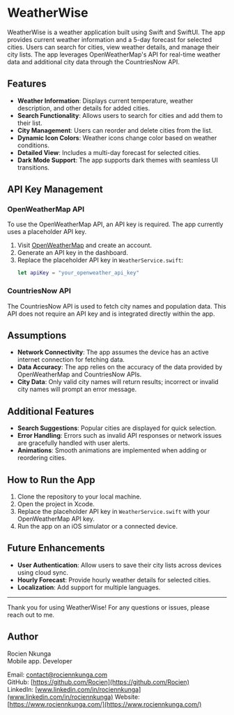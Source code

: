 # WeatherWise

WeatherWise is a weather application built using Swift and SwiftUI. The app provides current weather information and a 5-day forecast for selected cities. Users can search for cities, view weather details, and manage their city lists. The app leverages OpenWeatherMap's API for real-time weather data and additional city data through the CountriesNow API.

## Features

- **Weather Information**: Displays current temperature, weather description, and other details for added cities.
- **Search Functionality**: Allows users to search for cities and add them to their list.
- **City Management**: Users can reorder and delete cities from the list.
- **Dynamic Icon Colors**: Weather icons change color based on weather conditions.
- **Detailed View**: Includes a multi-day forecast for selected cities.
- **Dark Mode Support**: The app supports dark themes with seamless UI transitions.

## API Key Management

### OpenWeatherMap API
To use the OpenWeatherMap API, an API key is required. The app currently uses a placeholder API key.

1. Visit [OpenWeatherMap](https://openweathermap.org/) and create an account.
2. Generate an API key in the dashboard.
3. Replace the placeholder API key in `WeatherService.swift`:
   ```swift
   let apiKey = "your_openweather_api_key"
   ```

### CountriesNow API
The CountriesNow API is used to fetch city names and population data. This API does not require an API key and is integrated directly within the app.

## Assumptions

- **Network Connectivity**: The app assumes the device has an active internet connection for fetching data.
- **Data Accuracy**: The app relies on the accuracy of the data provided by OpenWeatherMap and CountriesNow APIs.
- **City Data**: Only valid city names will return results; incorrect or invalid city names will prompt an error message.

## Additional Features

- **Search Suggestions**: Popular cities are displayed for quick selection.
- **Error Handling**: Errors such as invalid API responses or network issues are gracefully handled with user alerts.
- **Animations**: Smooth animations are implemented when adding or reordering cities.

## How to Run the App

1. Clone the repository to your local machine.
2. Open the project in Xcode.
3. Replace the placeholder API key in `WeatherService.swift` with your OpenWeatherMap API key.
4. Run the app on an iOS simulator or a connected device.

## Future Enhancements

- **User Authentication**: Allow users to save their city lists across devices using cloud sync.
- **Hourly Forecast**: Provide hourly weather details for selected cities.
- **Localization**: Add support for multiple languages.

---

Thank you for using WeatherWise! For any questions or issues, please reach out to me.

## Author

Rocien Nkunga  
Mobile app. Developer

Email: [contact@rociennkunga.com](mailto:contact@rociennkunga.com)  
GitHub: [https://github.com/Rocien](https://github.com/Rocien)  
LinkedIn: [www.linkedin.com/in/rociennkunga](www.linkedin.com/in/rociennkunga)
Website: [https://www.rociennkunga.com/](https://www.rociennkunga.com/)

